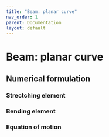 ```yaml
---
title: "Beam: planar curve"
nav_order: 1
parent: Documentation
layout: default
---
```


# Beam: planar curve

## Numerical formulation

### Strectching element

### Bending element

### Equation of motion

